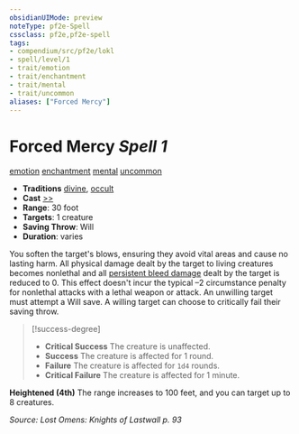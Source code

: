 ```yaml
---
obsidianUIMode: preview
noteType: pf2e-Spell
cssclass: pf2e,pf2e-spell
tags:
- compendium/src/pf2e/lokl
- spell/level/1
- trait/emotion
- trait/enchantment
- trait/mental
- trait/uncommon
aliases: ["Forced Mercy"]
---
```

# Forced Mercy *Spell 1*   
[emotion](rules/traits/emotion.md "Emotion Effect Trait")  [enchantment](rules/traits/enchantment.md "Enchantment School Trait")  [mental](rules/traits/mental.md "Mental Effect Trait")  [uncommon](rules/traits/uncommon.md "Uncommon Rarity Trait")  

- **Traditions** [divine](rules/traits/divine.md "Divine Tradition Trait"), [occult](rules/traits/occult.md "Occult Tradition Trait")
- **Cast** [>>](rules/core-rulebook/chapter-9-playing-the-game.md#Actions "Two-Action") 
- **Range**: 30 foot
- **Targets**: 1 creature
- **Saving Throw**: Will
- **Duration**: varies

You soften the target's blows, ensuring they avoid vital areas and cause no lasting harm. All physical damage dealt by the target to living creatures becomes nonlethal and all [persistent bleed damage](rules/conditions.md#Persistent%20Damage) dealt by the target is reduced to 0. This effect doesn't incur the typical –2 circumstance penalty for nonlethal attacks with a lethal weapon or attack. An unwilling target must attempt a Will save. A willing target can choose to critically fail their saving throw.

> [!success-degree] 
> - **Critical Success** The creature is unaffected.
> - **Success** The creature is affected for 1 round.
> - **Failure** The creature is affected for `1d4` rounds.
> - **Critical Failure** The creature is affected for 1 minute.

**Heightened (4th)** The range increases to 100 feet, and you can target up to 8 creatures.

*Source: Lost Omens: Knights of Lastwall p. 93*